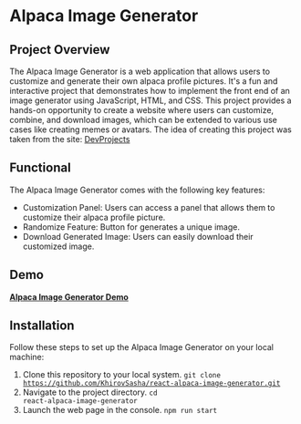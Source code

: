 # Alpaca Image Generator

## Project Overview
The Alpaca Image Generator is a web application that allows users to customize and generate their own alpaca profile pictures. 
It's a fun and interactive project that demonstrates how to implement the front end of an image generator using JavaScript, HTML, and CSS. 
This project provides a hands-on opportunity to create a website where users can customize, combine, and download images, which can be extended to various use cases like creating memes or avatars.
The idea of creating this project was taken from the site: [DevProjects](https://www.codementor.io/projects/web/alpaca-image-generator-website-ce2oc0eus8)

## Functional
The Alpaca Image Generator comes with the following key features:
- Customization Panel: Users can access a panel that allows them to customize their alpaca profile picture. 
- Randomize Feature: Button for generates a unique image.
- Download Generated Image: Users can easily download their customized image.

## Demo
**[Alpaca Image Generator Demo](https://khirovsasha.github.io/react-alpaca-image-generator/)**

## Installation
Follow these steps to set up the Alpaca Image Generator on your local machine:
1. Clone this repository to your local system. <code>git clone https://github.com/KhirovSasha/react-alpaca-image-generator.git </code>
2. Navigate to the project directory. <code>cd react-alpaca-image-generator</code>
3. Launch the web page in the console. <code>npm run start</code>